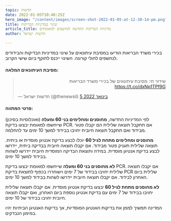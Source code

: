 ```yaml
---
topic: חדשות
date: 2022-01-05T10:48:25Z
hero_image: "/content/images/screen-shot-2022-01-05-at-12-30-14-pm.png"
title: שינוי במדיניות הבדיקות
article_title: מדיניות הבדיקות החדשה לנחשפים למאומתים
author: חדשות ישראל

---
```

בכירי משרד הבריאות הודיעו במסיבת עיתונאים על שינוי במדיניות הבדיקות והבידודים לנחשפים לחולי קורונה. השינוי ייכנס לתוקף ביום שישי הקרוב.

#### מסיבת העיתונאים המלאה:

<blockquote class="twitter-tweet" data-lang="he" data-theme="light"><p lang="iw" dir="rtl">שידור חי: מסיבת עיתונאים של בכירי משרד הבריאות <a href="https://t.co/dxNp1TPf9G">https://t.co/dxNp1TPf9G</a></p>— חדשות ישראל (@thenewsil) <a href="[https://twitter.com/thenewsil/status/1478669526757687298?ref_src=twsrc%5Etfw](https://twitter.com/thenewsil/status/1478669526757687298?ref_src=twsrc%5Etfw "https://twitter.com/thenewsil/status/1478669526757687298?ref_src=twsrc%5Etfw")">5 בינואר 2022</a></blockquote> <script async src="[https://platform.twitter.com/widgets.js](https://platform.twitter.com/widgets.js "https://platform.twitter.com/widgets.js")" charset="utf-8"></script>

#### פרטי המתווה:

לפי המדיניות החדשה, **מחוסנים ומחלימים בני 60 ומעלה** (ואוכלוסיות בסיכון) שייחשפו למאומת יבצעו בדיקת PCR. אם תתקבל תוצאה שלילית הם יקבלו פטור מבידוד ואם תתקבל תוצאה חיובית יחויבו בבידוד למשך 10 ימים עד להחלמה.

**מחוסנים ומחלימים מתחת לגיל 60** יוכלו לבצע בדיקת אנטיגן מוסדית או ביתית. תוצאה שלילית תעניק פטור מבידוד. אם יקבלו תוצאה חיובית בבדיקה ביתית, יידרשו לבצע בדיקת אנטיגן מוסדית. במידה ותוצאת הבדיקה המוסדית חיובית יידרשו לשהות בבידוד למשך 10 ימים.

**לא מחוסנים בני 60 ומעלה** שייחשפו למאומת יבצעו בדיקת PCR. אם יקבלו תוצאה שלילית יחויבו בבידוד של 7 ימים וישוחררו בכפוף לתוצאת בדיקת PCR שלילית ביום האחרון לבידוד. אם יקבלו תוצאה חיובית יידרשו לשהות בבידוד למשך 10 ימים.

**לא מחוסנים מתחת לגיל 60** יבצעו בדיקת אנטיגן מוסדית. אם יקבלו תוצאה שלילית יחויבו בבידוד של 7 ימים עם בדיקת אנטיגן נוספת ביום האחרון, ואם יקבלו תוצאה חיובית יחויבו בבידוד של 10 ימים.

המדינה תמשיך לממן את בדיקות האנטיגן המוסדיות, אך בדיקות האנטיגן הביתיות יהיו במימון הנבדקים.